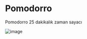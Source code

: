 # Pomodorro

 Pomodorro 25 dakikalık zaman sayacı
 
 ![image](https://user-images.githubusercontent.com/73612983/149980901-7d55b159-3149-492b-868a-70fb8cd3efba.png)

